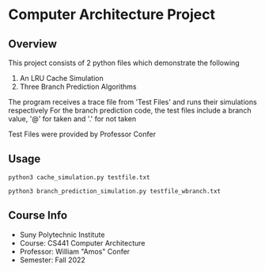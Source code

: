 # Computer Architecture Project

## Overview
This project consists of 2 python files which demonstrate the following

1. An LRU Cache Simulation
2. Three Branch Prediction Algorithms

The program receives a trace file from 'Test Files' and runs their simulations respectively
For the branch prediction code, the test files include a branch value, '@' for taken and '.' for not taken

Test Files were provided by Professor Confer

## Usage
`python3 cache_simulation.py testfile.txt`

`python3 branch_prediction_simulation.py testfile_wbranch.txt`

## Course Info
- Suny Polytechnic Institute
- Course: CS441 Computer Architecture
- Professor: William "Amos" Confer
- Semester: Fall 2022
